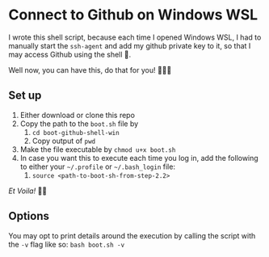 # Connect to Github on Windows WSL

I wrote this shell script, because each time I opened Windows WSL, I had to manually start the `ssh-agent` and add my github private key to it, so that I may access Github using the shell 😤. 

Well now, you can have this, do that for you! 🎊🎊🎊

## Set up

1. Either download or clone this repo
2. Copy the path to the `boot.sh` file by
   1. `cd boot-github-shell-win`
   2. Copy output of `pwd`
3. Make the file executable by `chmod u+x boot.sh`
4. In case you want this to execute each time you log in, add the following to either your `~/.profile` or `~/.bash_login` file:
   1. `source <path-to-boot-sh-from-step-2.2>`

*Et Voila!* 🥐🗼

## Options

You may opt to print details around the execution by calling the script with the `-v` flag like so: `bash boot.sh -v`
